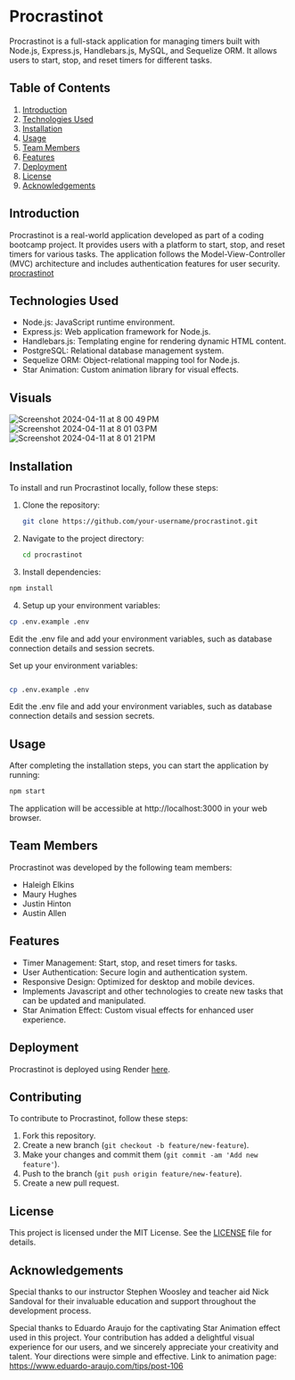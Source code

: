 # Procrastinot

Procrastinot is a full-stack application for managing timers built with Node.js, Express.js, Handlebars.js, MySQL, and Sequelize ORM. It allows users to start, stop, and reset timers for different tasks.

## Table of Contents
1. [Introduction](#introduction)
2. [Technologies Used](#technologies-used)
3. [Installation](#installation)
4. [Usage](#usage)
5. [Team Members](#team-members)
6. [Features](#features)
7. [Deployment](#deployment)
8. [License](#license)
9. [Acknowledgements](#acknowledgements)

## Introduction
Procrastinot is a real-world application developed as part of a coding bootcamp project. It provides users with a platform to start, stop, and reset timers for various tasks. The application follows the Model-View-Controller (MVC) architecture and includes authentication features for user security. [procrastinot](https://procrastinot.onrender.com/)

## Technologies Used
- Node.js: JavaScript runtime environment.
- Express.js: Web application framework for Node.js.
- Handlebars.js: Templating engine for rendering dynamic HTML content.
- PostgreSQL: Relational database management system.
- Sequelize ORM: Object-relational mapping tool for Node.js.
- Star Animation: Custom animation library for visual effects.

## Visuals
![Screenshot 2024-04-11 at 8 00 49 PM](https://github.com/MauryIV/procrastinot/assets/146037880/05764faa-d62a-4e73-8f00-7427d946fdfc)
![Screenshot 2024-04-11 at 8 01 03 PM](https://github.com/MauryIV/procrastinot/assets/146037880/1fe1c6c1-92ae-4d48-abe8-8bbbf45b512d)
![Screenshot 2024-04-11 at 8 01 21 PM](https://github.com/MauryIV/procrastinot/assets/146037880/e2d5a5f7-cb0a-40f5-892a-7914d8ac25b0)

## Installation
To install and run Procrastinot locally, follow these steps:

1. Clone the repository:
   ```bash
   git clone https://github.com/your-username/procrastinot.git
    ```
2. Navigate to the project directory:
    ```bash
    cd procrastinot
    ```

3. Install dependencies:
```bash
npm install
```

4. Setup up your environment variables:
```bash
cp .env.example .env
```
Edit the .env file and add your environment variables, such as database connection details and session secrets.

Set up your environment variables:
```bash

cp .env.example .env
```
Edit the .env file and add your environment variables, such as database connection details and session secrets.

## Usage

After completing the installation steps, you can start the application by running:

```bash
npm start
```
The application will be accessible at http://localhost:3000 in your web browser.


## Team Members

Procrastinot was developed by the following team members:

- Haleigh Elkins
- Maury Hughes
- Justin Hinton
- Austin Allen

## Features

- Timer Management: Start, stop, and reset timers for tasks.
- User Authentication: Secure login and authentication system.
- Responsive Design: Optimized for desktop and mobile devices.
- Implements Javascript and other technologies to create new tasks that can be updated and manipulated.
- Star Animation Effect: Custom visual effects for enhanced user experience.

## Deployment

Procrastinot is deployed using Render [here](https://procrastinot.onrender.com/).

## Contributing

To contribute to Procrastinot, follow these steps:
1. Fork this repository.
2. Create a new branch (`git checkout -b feature/new-feature`).
3. Make your changes and commit them (`git commit -am 'Add new feature'`).
4. Push to the branch (`git push origin feature/new-feature`).
5. Create a new pull request.

## License

This project is licensed under the MIT License. See the [LICENSE](LICENSE) file for details.

## Acknowledgements

Special thanks to our instructor Stephen Woosley and teacher aid Nick Sandoval for their invaluable education and support throughout the development process.

Special thanks to Eduardo Araujo for the captivating Star Animation effect used in this project. Your contribution has added a delightful visual experience for our users, and we sincerely appreciate your creativity and talent. Your directions were simple and effective.
Link to animation page: https://www.eduardo-araujo.com/tips/post-106
